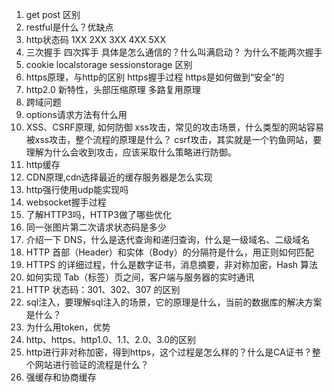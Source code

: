 1. get post 区别
2. restful是什么？优缺点
3. http状态码 1XX 2XX 3XX 4XX 5XX 
4. 三次握手 四次挥手 具体是怎么通信的？什么叫满启动？ 为什么不能两次握手
5. cookie localstorage sessionstorage 区别
6. https原理，与http的区别 https握手过程 https是如何做到“安全”的
7. http2.0 新特性，头部压缩原理 多路复用原理
8. 跨域问题
9. options请求方法有什么用
10. XSS、CSRF原理, 如何防御
    xss攻击，常见的攻击场景，什么类型的网站容易被xss攻击，整个流程的原理是什么？
    csrf攻击，其实就是一个钓鱼网站，要理解为什么会收到攻击，应该采取什么策略进行防御。
11. http缓存
12. CDN原理,cdn选择最近的缓存服务器是怎么实现
13. http强行使用udp能实现吗
14. websocket握手过程
15. 了解HTTP3吗，HTTP3做了哪些优化
16. 同一张图片第二次请求状态码是多少
17. 介绍一下 DNS，什么是迭代查询和递归查询，什么是一级域名、二级域名
18. HTTP 首部（Header）和实体（Body）的分隔符是什么，用正则如何匹配
19. HTTPS 的详细过程，什么是数字证书，消息摘要，非对称加密，Hash 算法
20. 如何实现 Tab（标签）页之间，客户端与服务器的实时通讯
21. HTTP 状态码：301、302、307 的区别
22. sql注入，要理解sql注入的场景，它的原理是什么，当前的数据库的解决方案是什么？
23. 为什么用token，优势
24. http、https、http1.0、1.1、2.0、3.0的区别
25. http进行非对称加密，得到https，这个过程是怎么样的？什么是CA证书？整个网站进行验证的流程是什么？
26. 强缓存和协商缓存